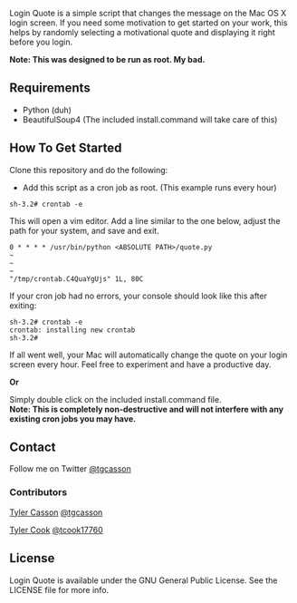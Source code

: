 Login Quote is a simple script that changes the message on the Mac OS X login screen. If you need some motivation to get started on your work, this helps by randomly selecting a motivational quote and displaying it right before you login.

**Note: This was designed to be run as root. My bad.**

## Requirements

- Python (duh)
- BeautifulSoup4 (The included install.command will take care of this)

## How To Get Started

Clone this repository and do the following:

- Add this script as a cron job as root. (This example runs every hour)

```console
sh-3.2# crontab -e
```
This will open a vim editor. Add a line similar to the one below, adjust the path for your system, and save and exit.

```console
0 * * * * /usr/bin/python <ABSOLUTE PATH>/quote.py
~                                                                               
~                                                                               
~                                                                               
"/tmp/crontab.C4QuaYgUjs" 1L, 80C
```
If your cron job had no errors, your console should look like this after exiting:

```console
sh-3.2# crontab -e
crontab: installing new crontab
sh-3.2#
```  

If all went well, your Mac will automatically change the quote on your login screen every hour. Feel free to experiment and have a productive day.

**Or**

Simply double click on the included install.command file.  
**Note: This is completely non-destructive and will not interfere with any existing cron jobs you may have.**

## Contact

Follow me on Twitter [@tgcasson](https://twitter.com/tgcasson)

### Contributors

[Tyler Casson](https://bitbucket.org/tylr)
[@tgcasson](https://twitter.com/tgcasson)  

[Tyler Cook](https://bitbucket.org/chef1991)
[@tcook17760](https://twitter.com/tcook17760)

## License

Login Quote is available under the GNU General Public License. See the LICENSE file for more info.
